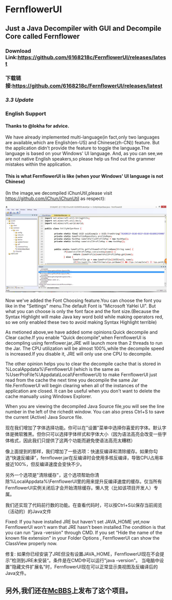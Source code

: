﻿# FernflowerUI
## Just a Java Decompiler with GUI and Decompile Core called Fernflower

### Download Link:https://github.com/6168218c/FernflowerUI/releases/latest
### 下载链接:https://github.com/6168218c/FernflowerUI/releases/latest

### *3.3 Update*

### English Support
#### Thanks to @lokha for advice.

We have already implemented multi-language(in fact,only two languages are available,which are English(en-US) and Chinese(zh-CN)) feature.
But the application didn't provide the feature to toggle the language.The language is based on your Windows' UI language.
And, as you can see,we are not native English speakers,so please help us find out the grammer mistakes within the application.

#### This is what FernflowerUI is like (when your Windows' UI language is not Chinese) 
(In the image,we decompiled iChunUtil,please visit https://github.com/iChun/iChunUtil as respect):

![Image text](https://github.com/6168218c/FernflowerUI/blob/MFC/FernflowerUI_MFC/UsingImages/FernflowerUI3.3.jpg)

Now we've added the Font Choosing feature.You can choose the font you like in the "Settings" menu.The default Font is "Microsoft YaHei UI".
But what you can choose is only the font face and the font size.(Because the Syntax Highlight will make Java key word bold while making operators red, so we only enabled these two to avoid making Syntax Highlight terrible)

As metioned above,we have added some opinions:Quick decompile and Clear cache.If you enable "Quick decompile",when FernflowerUI is decompling using fernflower.jar,JRE will launch more than 2 threads to run the Jar.
The CPU utilization will be almost 100%,while the decompile speed is increased.If you disable it, JRE will only use one CPU to decompile.

The other opinion helps you to clear the decompile cache that is stored in %LocalAppdata%\FernflowerUI (which is the same as %UserProFile%\Appdata\Local\FernflowerUI) to make FernflowerUI just read from the cache the next time you decompile the same Jar file.FernflowerUI will begin clearing when all of the instances of the application are closed.
It can be useful when you don't want to delete the cache manually using Windows Explorer.

When you are viewing the decompiled Java Source file,you will see the line number in the left of the richedit window.
You can also press Ctrl+S to save the current (Active) Java Source file.


现在我们增加了字体选择功能。你可以在"设置"菜单中选择你喜爱的字体。默认字体是微软雅黑。但你只可以选择字体样式和字体大小（因为语法高亮会改变一些字体格式，因此我们只提供了这两个功能而避免使语法高亮太糟糕）

像上面提到的那样，我们增加了一些选项：快速反编译和清除缓存。如果你勾选“快速反编译”，fernflower.jar在反编译时会使用多核反编译，导致CPU占用率接近100%，但反编译速度会变快不少。

另外一个选项是"清除缓存"，这个选项帮助你清除%LocalAppdata%\FernflowerUI里的用来提升反编译速度的缓存。仅当所有FernflowerUI实例关闭后才会开始清除缓存。懒人党（比如该项目开发人）专属。

我们还实现了代码前行数的功能。在查看代码时，可以按Ctrl+S以保存当前阅览（活动的）的Java文件

Fixed:
If you have installed JRE but haven't set JAVA_HOME yet,now FernflowerUI won't warn that JRE hasn't been installed.The condition is that you can run "java -version" through CMD.
If you set “Hide the name of the known file extension" in your Folder Options , FernflowerUI can show the ClassView properly now.

修复:
如果你已经安装了JRE但没有设置JAVA_HOME，FernflowerUI现在不会提示”检测到JRE未安装“。条件是在CMD中可以运行"java -version"。
当电脑中设置"隐藏文件扩展名"时，FernflowerUI现在可以正常显示类视图及反编译后的Java文件。

## 另外,我们还在[McBBS](http://www.mcbbs.net/thread-773809-1-1.html)上发布了这个项目。
